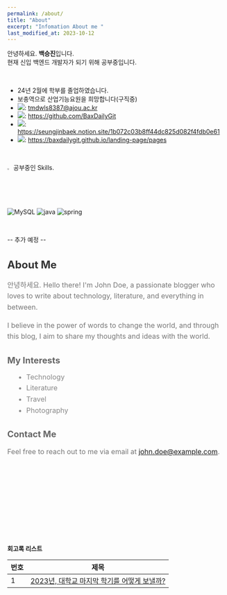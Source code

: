 ```yaml
---
permalink: /about/
title: "About"
excerpt: "Infomation About me "
last_modified_at: 2023-10-12
---
```


안녕하세요. **백승진**입니다.
<br> 
현재 신입 백엔드 개발자가 되기 위해 공부중입니다.   

<br> 


-   24년 2월에 학부를 졸업하였습니다.
-   보충역으로 산업기능요원을 희망합니다(구직중)
- <img src="https://img.shields.io/badge/이메일-171717?style=flat-square&logo=gmail&logoColor=white"/>: tmdwls8387@ajou.ac.kr
- <a href="https://baxdailygit.github.io/"><img src="https://img.shields.io/badge/깃허브-171717?style=flat-square&logo=github&logoColor=white"/></a>: https://github.com/BaxDailyGit
- <a href="https://seungjinbaek.notion.site/1b072c03b8ff44dc825d082f4fdb0e61?pvs=4"><img src="https://img.shields.io/badge/Resume-000000?style=flat-square&logo=notion&logoColor=white"/></a>: https://seungjinbaek.notion.site/1b072c03b8ff44dc825d082f4fdb0e61
- <a href="https://baxdailygit.github.io/landing-page/pages"><img src="https://img.shields.io/badge/포트폴리오-171717?style=flat-square&logo=proton&logoColor=white"/></a>: https://baxdailygit.github.io/landing-page/pages
<br> 

<img src="https://raw.githubusercontent.com/Tarikul-Islam-Anik/Animated-Fluent-Emojis/master/Emojis/Hand%20gestures/Eyes.png" alt="Eyes" width="2%" /> 공부중인 Skills.


![MySQL](https://img.shields.io/badge/mysql-%2300f.svg?style=for-the-badge&logo=mysql&logoColor=white) 
![java](https://img.shields.io/badge/Java-ED8B00?style=for-the-badge&logo=openjdk&logoColor=white)  ![spring](https://img.shields.io/badge/Spring-6DB33F?style=for-the-badge&logo=spring&logoColor=white) 

<br>

--  추가 예정 -- 

<div class="about-content">
    <h2>About Me</h2>
    <p>안녕하세요. Hello there! I'm John Doe, a passionate blogger who loves to write about technology, literature, and everything in between.</p>
    <p>I believe in the power of words to change the world, and through this blog, I aim to share my thoughts and ideas with the world.</p>
    <h3>My Interests</h3>
    <ul>
        <li>Technology</li>
        <li>Literature</li>
        <li>Travel</li>
        <li>Photography</li>
    </ul>
    <h3>Contact Me</h3>
    <p>Feel free to reach out to me via email at <a href="mailto:john.doe@example.com">john.doe@example.com</a>.</p>
</div>

<style>
    .about-content {
        max-width: 600px;
        margin: 0 auto;
    }
    .about-content h2 {
        color: #333;
        font-size: 24px;
        margin-bottom: 20px;
    }
    .about-content h3 {
        color: #666;
        font-size: 20px;
        margin-top: 30px;
        margin-bottom: 10px;
    }
    .about-content p {
        color: #777;
        font-size: 16px;
        line-height: 1.6;
        margin-bottom: 15px;
    }
    .about-content ul {
        margin-left: 20px;
    }
    .about-content li {
        color: #888;
        font-size: 16px;
        line-height: 1.6;
    }
</style>

<br><br><br><br><br><br><br><br><br><br>



**회고록 리스트**

|번호	  |제목|
|---|---|
|1|[2023년, 대학교 마지막 학기를 어떻게 보낼까?](https://baxdailygit.github.io/retrospect/review_start/)|
